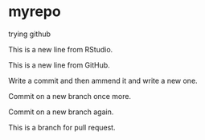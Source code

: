 # myrepo
trying github

This is a new line from RStudio.

This is a new line from GitHub.

Write a commit and then ammend it and write a new one.

Commit on a new branch once more.

Commit on a new branch again.

This is a branch for pull request.

